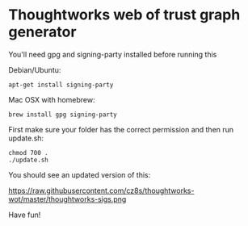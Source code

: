 Thoughtworks web of trust graph generator
===

You'll need gpg and signing-party installed before running this

Debian/Ubuntu:
```shell
apt-get install signing-party
```

Mac OSX with homebrew:
```shell
brew install gpg signing-party
```

First make sure your folder has the correct permission and then run update.sh:
```shell
chmod 700 .
./update.sh
```

You should see an updated version of this:

https://raw.githubusercontent.com/cz8s/thoughtworks-wot/master/thoughtworks-sigs.png


Have fun!
